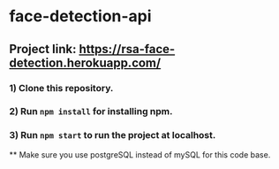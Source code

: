 # face-detection-api

## Project link: https://rsa-face-detection.herokuapp.com/ 

### 1) Clone this repository.

### 2) Run `npm install` for installing npm.

### 3) Run `npm start` to run the project at localhost.

** Make sure you use postgreSQL instead of mySQL for this code base.
